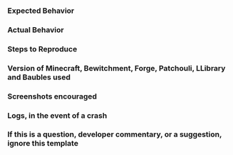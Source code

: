### Expected Behavior


### Actual Behavior


### Steps to Reproduce


### Version of Minecraft, Bewitchment, Forge, Patchouli, LLibrary and Baubles used


### Screenshots encouraged


### Logs, in the event of a crash


### If this is a question, developer commentary, or a suggestion, ignore this template
